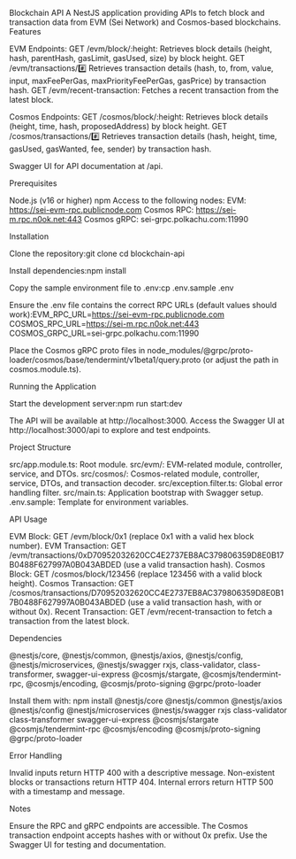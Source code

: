 Blockchain API
A NestJS application providing APIs to fetch block and transaction data from EVM (Sei Network) and Cosmos-based blockchains.
Features

EVM Endpoints:
GET /evm/block/:height: Retrieves block details (height, hash, parentHash, gasLimit, gasUsed, size) by block height.
GET /evm/transactions/:hash: Retrieves transaction details (hash, to, from, value, input, maxFeePerGas, maxPriorityFeePerGas, gasPrice) by transaction hash.
GET /evm/recent-transaction: Fetches a recent transaction from the latest block.


Cosmos Endpoints:
GET /cosmos/block/:height: Retrieves block details (height, time, hash, proposedAddress) by block height.
GET /cosmos/transactions/:hash: Retrieves transaction details (hash, height, time, gasUsed, gasWanted, fee, sender) by transaction hash.


Swagger UI for API documentation at /api.

Prerequisites

Node.js (v16 or higher)
npm
Access to the following nodes:
EVM: https://sei-evm-rpc.publicnode.com
Cosmos RPC: https://sei-m.rpc.n0ok.net:443
Cosmos gRPC: sei-grpc.polkachu.com:11990



Installation

Clone the repository:git clone <repository-url>
cd blockchain-api


Install dependencies:npm install


Copy the sample environment file to .env:cp .env.sample .env


Ensure the .env file contains the correct RPC URLs (default values should work):EVM_RPC_URL=https://sei-evm-rpc.publicnode.com
COSMOS_RPC_URL=https://sei-m.rpc.n0ok.net:443
COSMOS_GRPC_URL=sei-grpc.polkachu.com:11990


Place the Cosmos gRPC proto files in node_modules/@grpc/proto-loader/cosmos/base/tendermint/v1beta1/query.proto (or adjust the path in cosmos.module.ts).

Running the Application

Start the development server:npm run start:dev


The API will be available at http://localhost:3000.
Access the Swagger UI at http://localhost:3000/api to explore and test endpoints.

Project Structure

src/app.module.ts: Root module.
src/evm/: EVM-related module, controller, service, and DTOs.
src/cosmos/: Cosmos-related module, controller, service, DTOs, and transaction decoder.
src/exception.filter.ts: Global error handling filter.
src/main.ts: Application bootstrap with Swagger setup.
.env.sample: Template for environment variables.

API Usage

EVM Block: GET /evm/block/0x1 (replace 0x1 with a valid hex block number).
EVM Transaction: GET /evm/transactions/0xD70952032620CC4E2737EB8AC379806359D8E0B17B0488F627997A0B043ABDED (use a valid transaction hash).
Cosmos Block: GET /cosmos/block/123456 (replace 123456 with a valid block height).
Cosmos Transaction: GET /cosmos/transactions/D70952032620CC4E2737EB8AC379806359D8E0B17B0488F627997A0B043ABDED (use a valid transaction hash, with or without 0x).
Recent Transaction: GET /evm/recent-transaction to fetch a transaction from the latest block.

Dependencies

@nestjs/core, @nestjs/common, @nestjs/axios, @nestjs/config, @nestjs/microservices, @nestjs/swagger
rxjs, class-validator, class-transformer, swagger-ui-express
@cosmjs/stargate, @cosmjs/tendermint-rpc, @cosmjs/encoding, @cosmjs/proto-signing
@grpc/proto-loader

Install them with:
npm install @nestjs/core @nestjs/common @nestjs/axios @nestjs/config @nestjs/microservices @nestjs/swagger rxjs class-validator class-transformer swagger-ui-express @cosmjs/stargate @cosmjs/tendermint-rpc @cosmjs/encoding @cosmjs/proto-signing @grpc/proto-loader

Error Handling

Invalid inputs return HTTP 400 with a descriptive message.
Non-existent blocks or transactions return HTTP 404.
Internal errors return HTTP 500 with a timestamp and message.

Notes

Ensure the RPC and gRPC endpoints are accessible.
The Cosmos transaction endpoint accepts hashes with or without 0x prefix.
Use the Swagger UI for testing and documentation.
